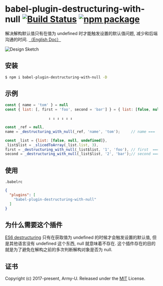 # babel-plugin-destructuring-with-null [![Build Status](https://img.shields.io/circleci/project/github/Army-U/babel-plugin-destructuring-with-null.svg?style=flat-square)](https://circleci.com/gh/Army-U/babel-plugin-destructuring-with-null) [![npm package](https://img.shields.io/npm/v/babel-plugin-destructuring-with-null.svg?style=flat-square)](https://www.npmjs.com/package/babel-plugin-destructuring-with-null)

解决解构默认值只有在值为 undefined 时才能触发设置的默认值问题, 减少和后端沟通的时间. [（English Doc）](README.md)

![Design Sketch](https://snag.gy/cd26O5.jpg)

## 安装

```bash
$ npm i babel-plugin-destructuring-with-null -D
```

## 示例

```js
const { name = 'tom' } = null
const { list: [, first = 'foo', second = 'bar'] } = { list: [false, null, undefined] };

                    ↓ ↓ ↓ ↓ ↓ ↓

const _ref = null,
name = _destructuring_with_null(_ref, 'name', 'tom');     // name === 'tom'

const _list = {list: [false, null, undefined]},
_list$list = _slicedToArray(_list.list, 3),
first = _destructuring_with_null(_list$list, '1', 'foo'), // first  === 'foo',
second = _destructuring_with_null(_list$list, '2', 'bar');// second === 'bar';
```

## 使用

`.babelrc`

```json
{
  "plugins": [
    "babel-plugin-destructuring-with-null"
  ]
}
```

## 为什么需要这个插件

[ES6 destructuring](http://exploringjs.com/es6/ch_destructuring.html#sec_default-values-destructuring) 只有在获取值为 undefined 的时候才会触发设置的默认值, 但是其他语言没有 undefined 这个东西, null 就意味着不存在. 这个插件存在的目的就是为了避免在解构之前的多次判断解构对象是否为 null.

## 证书

Copyright (c) 2017-present, Army-U. Released under the [MIT](https://opensource.org/licenses/MIT) License.
